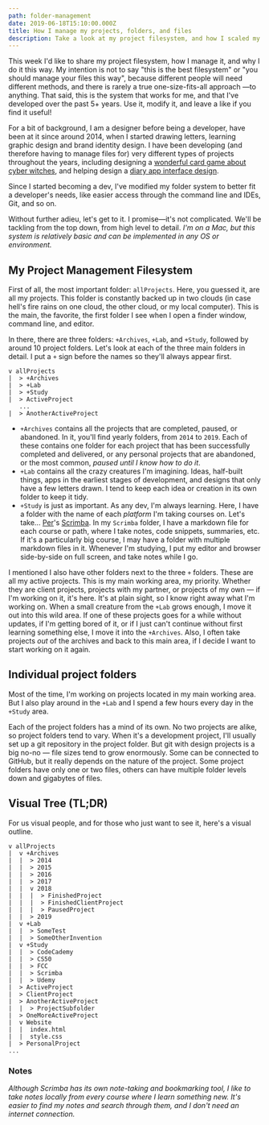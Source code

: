 ```yaml
---
path: folder-management
date: 2019-06-18T15:10:00.000Z
title: How I manage my projects, folders, and files
description: Take a look at my project filesystem, and how I scaled my organization to cover development and graphic design projects.
---
```


This week I'd like to share my project filesystem, how I manage it, and why I do it this way. My intention is not to say "this is the best filesystem" or "you should manage your files this way", because different people will need different methods, and there is rarely a true one-size-fits-all approach —to anything. That said, this is the system that works for me, and that I've developed over the past 5+ years. Use it, modify it, and leave a like if you find it useful!

For a bit of background, I am a designer before being a developer, have been at it since around 2014, when I started drawing letters, learning graphic design and brand identity design. I have been developing (and therefore having to manage files for) very different types of projects throughout the years, including designing a [wonderful card game about cyber witches](https://cecilelebleu.com/hexadecimate/), and helping design a [diary app interface design](https://cecilelebleu.com/diarly).

Since I started becoming a dev, I've modified my folder system to better fit a developer's needs, like easier access through the command line and IDEs, Git, and so on.

Without further adieu, let's get to it. I promise—it's not complicated. We'll be tackling from the top down, from high level to detail. *I'm on a Mac, but this system is relatively basic and can be implemented in any OS or environment.*

## My Project Management Filesystem

First of all, the most important folder: `allProjects`. Here, you guessed it, are all my projects. This folder is constantly backed up in two clouds (in case hell's fire rains on one cloud, the other cloud, or my local computer). This is the main, the favorite, the first folder I see when I open a finder window, command line, and editor.

In there, there are three folders: `+Archives`, `+Lab`, and `+Study`, followed by around 10 project folders. Let's look at each of the three main folders in detail. I put a `+` sign before the names so they'll always appear first.

```
v allProjects
|  > +Archives
|  > +Lab
|  > +Study
|  > ActiveProject
   ...
|  > AnotherActiveProject
```

* `+Archives` contains all the projects that are completed, paused, or abandoned. In it, you'll find yearly folders, from `2014` to `2019`. Each of these contains one folder for each project that has been successfully completed and delivered, or any personal projects that are abandoned, or the most common, *paused until I know how to do it*.
* `+Lab` contains all the crazy creatures I'm imagining. Ideas, half-built things, apps in the earliest stages of development, and designs that only have a few letters drawn. I tend to keep each idea or creation in its own folder to keep it tidy.
* `+Study` is just as important. As any dev, I'm always learning. Here, I have a folder with the name of each *platform* I'm taking courses on. Let's take... [Per](https://dev.to/perborgen)'s [Scrimba](https://scrimba.com). In my `Scrimba` folder, I have a markdown file for each course or path, where I take notes, code snippets, summaries, etc. If it's a particularly big course, I may have a folder with multiple markdown files in it. Whenever I'm studying, I put my editor and browser side-by-side on full screen, and take notes while I go.

I mentioned I also have other folders next to the three `+` folders. These are all my active projects. This is my main working area, my priority. Whether they are client projects, projects with my partner, or projects of my own — if I'm working on it, it's here. It's at plain sight, so I know right away what I'm working on. When a small creature from the `+Lab` grows enough, I move it out into this wild area. If one of these projects goes for a while without updates, if I'm getting bored of it, or if I just can't continue without first learning something else, I move it into the `+Archives`. Also, I often take projects *out* of the archives and back to this main area, if I decide I want to start working on it again.

## Individual project folders

Most of the time, I'm working on projects located in my main working area. But I also play around in the `+Lab` and I spend a few hours every day in the `+Study` area.

Each of the project folders has a mind of its own. No two projects are alike, so project folders tend to vary. When it's a development project, I'll usually set up a git repository in the project folder. But git with design projects is a big no-no — file sizes tend to grow enormously. Some can be connected to GitHub, but it really depends on the nature of the project. Some project folders have only one or two files, others can have multiple folder levels down and gigabytes of files.

## Visual Tree (TL;DR)

For us visual people, and for those who just want to see it, here's a visual outline.

```
v allProjects
|  v +Archives
|  |  > 2014
|  |  > 2015
|  |  > 2016
|  |  > 2017
|  |  v 2018
|  |  |  > FinishedProject
|  |  |  > FinishedClientProject
|  |  |  > PausedProject
|  |  > 2019
|  v +Lab
|  |  > SomeTest
|  |  > SomeOtherInvention
|  v +Study
|  |  > CodeCademy
|  |  > CS50
|  |  > FCC
|  |  > Scrimba
|  |  > Udemy
|  > ActiveProject
|  > ClientProject
|  > AnotherActiveProject
|  |  > ProjectSubfolder
|  > OneMoreActiveProject
|  v Website
|  |  index.html
|  |  style.css
|  > PersonalProject
...
```

### Notes

*Although Scrimba has its own note-taking and bookmarking tool, I like to take notes locally from every course where I learn something new. It's easier to find my notes and search through them, and I don't need an internet connection.*
